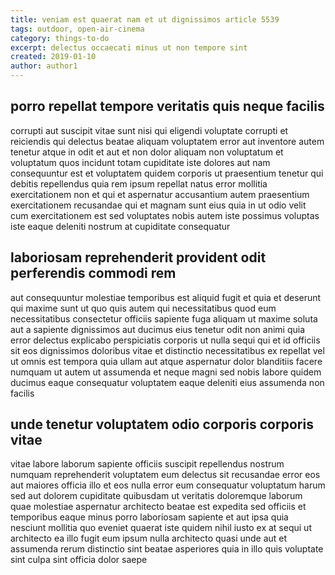 ```yaml
---
title: veniam est quaerat nam et ut dignissimos article 5539
tags: outdoor, open-air-cinema
category: things-to-do
excerpt: delectus occaecati minus ut non tempore sint
created: 2019-01-10
author: author1
---
```


## porro repellat tempore veritatis quis neque facilis

corrupti aut suscipit vitae sunt nisi qui eligendi voluptate corrupti et reiciendis qui delectus beatae aliquam voluptatem error aut inventore autem tenetur atque in odit et aut et non dolor aliquam non voluptatum et voluptatum quos incidunt totam cupiditate iste dolores aut nam consequuntur est et voluptatem quidem corporis ut praesentium tenetur qui debitis repellendus quia rem ipsum repellat natus error mollitia exercitationem non et qui et aspernatur accusantium autem praesentium exercitationem recusandae qui et magnam sunt eius quia in ut odio velit cum exercitationem est sed voluptates nobis autem iste possimus voluptas iste eaque deleniti nostrum at cupiditate consequatur

## laboriosam reprehenderit provident odit perferendis commodi rem

aut consequuntur molestiae temporibus est aliquid fugit et quia et deserunt qui maxime sunt ut quo quis autem qui necessitatibus quod eum necessitatibus consectetur officiis sapiente fuga aliquam ut maxime soluta aut a sapiente dignissimos aut ducimus eius tenetur odit non animi quia error delectus explicabo perspiciatis corporis ut nulla sequi qui et id officiis sit eos dignissimos doloribus vitae et distinctio necessitatibus ex repellat vel ut omnis est tempora quia ullam aut atque aspernatur dolor blanditiis facere numquam ut autem ut assumenda et neque magni sed nobis labore quidem ducimus eaque consequatur voluptatem eaque deleniti eius assumenda non facilis

## unde tenetur voluptatem odio corporis corporis vitae

vitae labore laborum sapiente officiis suscipit repellendus nostrum numquam reprehenderit voluptatem eum delectus sit recusandae error eos aut maiores officia illo et eos nulla error eum consequatur voluptatum harum sed aut dolorem cupiditate quibusdam ut veritatis doloremque laborum quae molestiae aspernatur architecto beatae est expedita sed officiis et temporibus eaque minus porro laboriosam sapiente et aut ipsa quia nesciunt mollitia quo eveniet quaerat iste quidem nihil iusto ex at sequi ut architecto ea illo fugit eum ipsum nulla architecto quasi unde aut et assumenda rerum distinctio sint beatae asperiores quia in illo quis voluptate sint culpa sint officia dolor saepe
